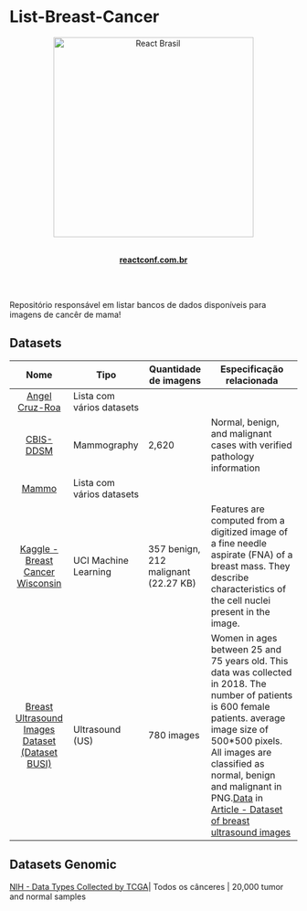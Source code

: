 # List-Breast-Cancer


<div align="center">
  <img  width="350" height="350" src="https://avatars2.githubusercontent.com/u/16929016?s=500&v=4" width="350" alt="React Brasil">
	<br>
	<br>
	<p>
		<a href="https://reactconf.com.br/">
			<b>reactconf.com.br</b>
		</a>
	</p>
	<br>
</div>
<br/>

Repositório responsável em listar bancos de dados disponíveis para imagens de cancêr de mama!

## Datasets
Nome | Tipo | Quantidade de imagens | Especificação relacionada
:------------: | ------------------------ | ------------ | -
[Angel Cruz-Roa](https://sites.google.com/site/aacruzr/image-datasets)| Lista com vários datasets
[CBIS-DDSM](https://wiki.cancerimagingarchive.net/display/Public/CBIS-DDSM)| Mammography  | 2,620 | Normal, benign, and malignant cases with verified pathology information
[Mammo](https://www.mammoimage.org/databases/) | Lista com vários datasets
[Kaggle - Breast Cancer Wisconsin](https://www.kaggle.com/uciml/breast-cancer-wisconsin-data) | UCI Machine Learning | 357 benign, 212 malignant (22.27 KB) | Features are computed from a digitized image of a fine needle aspirate (FNA) of a breast mass. They describe characteristics of the cell nuclei present in the image.
[Breast Ultrasound Images Dataset (Dataset BUSI)](https://scholar.cu.edu.eg/?q=afahmy/pages/dataset)| Ultrasound (US) | 780 images |  Women in ages between 25 and 75 years old. This data was collected in 2018. The number of patients is 600 female patients. average image size of 500*500 pixels. All images are classified as normal, benign and malignant in PNG.[Data](https://scholar.cu.edu.eg/?q=afahmy/pages/dataset) in [Article - Dataset of breast ultrasound images](https://www.sciencedirect.com/science/article/pii/S2352340919312181)

## Datasets Genomic
[NIH - Data Types Collected by TCGA](https://www.cancer.gov/about-nci/organization/ccg/research/structural-genomics/tcga/using-tcga/types)| Todos os cânceres | 20,000 tumor and normal samples
